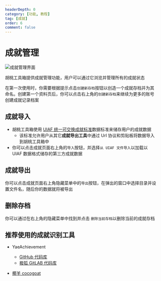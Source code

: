```yaml
---
headerDepth: 0
category: [功能, 教程]
tag: [成就]
order: 6
comment: false
---
```


# 成就管理

![成就管理界面](https://img.alicdn.com/imgextra/i1/1797064093/O1CN01fApvim1g6e0xyGQvS_!!1797064093.png_.webp)

胡桃工具箱提供成就管理功能，用户可以通过它浏览并管理所有的成就状态

在第一次使用时，你需要根据提示点击`创建新存档`按钮以创造一个成就存档并为其命名。创建第一个资料页后，你可以点击右上角的`创建新存档`来继续为更多的账号创建成就记录档案

## 成就导入 <Badge text="UIAF" type="info" />

- 胡桃工具箱使用 [UIAF 统一可交换成就标准](https://uigf.org/zh/standards/UIAF.html)数据标准来储存用户的成就数据
  - 该标准允许用户从其它**成就导出工具**中通过 Url 协议和剪贴板将数据导入到胡桃工具箱中
- 你可以点击成就页面右上角的`导入`按钮，并选择`从 UIAF 文件导入`以加载以 UIAF 数据格式储存的第三方成就数据

## 成就导出 <Badge text="UIAF" type="info" />

你可以点击成就页面右上角隐藏菜单中的`导出`按钮，在弹出的窗口中选择目录并设置文件名，随后你的数据就将被导出

## 删除存档

你可以通过在右上角的隐藏菜单中找到并点击 `删除当前存档`以删除当前的成就存档

## 推荐使用的成就识别工具

- YaeAchievement <Badge text="成就识别" type="tip" />

  - [GitHub 代码库](https://github.com/HolographicHat/YaeAchievement)
  - [极狐 GitLAB 代码库](https://jihulab.com/DGP-Studio/YaeAchievement)

- [椰羊 cocogoat](https://cocogoat.work/) <Badge text="成就攻略" type="tip" />
